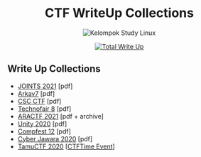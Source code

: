 <h1 align="center">CTF WriteUp Collections</h1>
<p align="center">
    <img src="https://avatars1.githubusercontent.com/u/62840982?s=400&u=55914067fefe4aeecaa9a551e4b92c509c46e6ab&v=4" alt="Kelompok Study Linux" />
</p>

<p align="center">
    <a href="https://github.com/KelompokStudiLinux/WriteUp-CTF"><img src="https://img.shields.io/badge/Total%20Write%20Up-5-blue" alt="Total Write Up" /></a>
</p>

## Write Up Collections
+ [JOINTS 2021](./JOINTS2021/CTF--JOINTS2021--Brahmastra.pdf) [pdf]
+ [Arkav7](./Arkav7/Arkav7_Hacking_For_아이유.pdf) [pdf]
+ [CSC CTF](./CSCCTF/WU_NCW_CyberArena_Lu_mah_mending,_lah_kita) [pdf]
+ [Technofair 8](./Technofair8/CTF_TECHNOFAIR_8.0_CTF_Demi_IU.pdf) [pdf]
+ [ARACTF 2021](./ARACTF2021) [pdf + archive]
+ [Unity 2020](./Unity2020) [pdf]
+ [Compfest 12](./Compfest12) [pdf]
+ [Cyber Jawara 2020](./CJ2020) [pdf]
+ [TamuCTF 2020](https://github.com/KelompokStudiLinux/WriteUp-CTF/tree/master/TamuCTF) [[CTFTime Event](https://ctftime.org/event/1009)]
